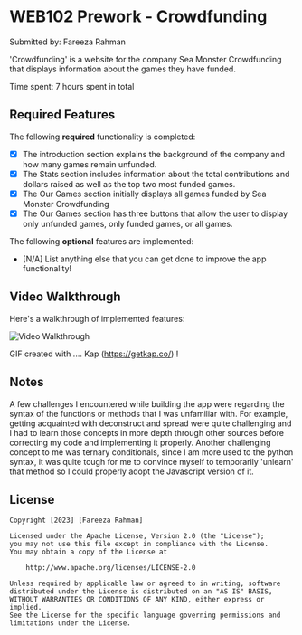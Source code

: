 # WEB102 Prework - Crowdfunding

Submitted by: Fareeza Rahman

'Crowdfunding' is a website for the company Sea Monster Crowdfunding that displays information about the games they have funded.

Time spent: 7 hours spent in total

## Required Features

The following **required** functionality is completed:

* [x] The introduction section explains the background of the company and how many games remain unfunded.
* [x] The Stats section includes information about the total contributions and dollars raised as well as the top two most funded games.
* [x] The Our Games section initially displays all games funded by Sea Monster Crowdfunding
* [x] The Our Games section has three buttons that allow the user to display only unfunded games, only funded games, or all games.

The following **optional** features are implemented:

* [N/A] List anything else that you can get done to improve the app functionality!

## Video Walkthrough

Here's a walkthrough of implemented features:

<img src='https://imgur.com/LAuhws5' title='Video Walkthrough' width='' alt='Video Walkthrough' />

<!-- Replace this with whatever GIF tool you used! -->
GIF created with .... Kap (https://getkap.co/) ! 
<!-- Recommended tools:
[Kap](https://getkap.co/) for macOS
[ScreenToGif](https://www.screentogif.com/) for Windows
[peek](https://github.com/phw/peek) for Linux. -->

## Notes

A few challenges I encountered while building the app were regarding the syntax of the functions or methods that I was unfamiliar with. For example, getting acquainted with deconstruct and spread were quite challenging and I had to learn those concepts in more depth through other sources before correcting my code and implementing it properly. Another challenging concept to me was ternary conditionals, since I am more used to the python syntax, it was quite tough for me to convince myself to temporarily 'unlearn' that method so I could properly adopt the Javascript version of it.

## License

    Copyright [2023] [Fareeza Rahman]

    Licensed under the Apache License, Version 2.0 (the "License");
    you may not use this file except in compliance with the License.
    You may obtain a copy of the License at

        http://www.apache.org/licenses/LICENSE-2.0

    Unless required by applicable law or agreed to in writing, software
    distributed under the License is distributed on an "AS IS" BASIS,
    WITHOUT WARRANTIES OR CONDITIONS OF ANY KIND, either express or implied.
    See the License for the specific language governing permissions and
    limitations under the License.
